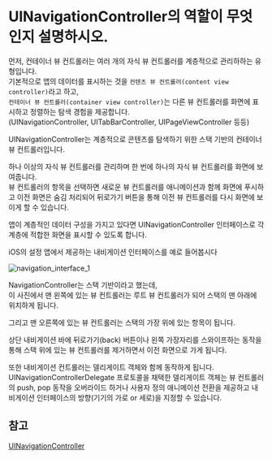 # UINavigationController의 역할이 무엇인지 설명하시오.

먼저, 컨테이너 뷰 컨트롤러는 여러 개의 자식 뷰 컨트롤러를 계층적으로 관리하하는 유형입니다.  
기본적으로 앱의 데이터를 표시하는 것을 `컨텐츠 뷰 컨트롤러(content view controller)`라고 하고,  
`컨테이너 뷰 컨트롤러(container view controller)`는 다른 뷰 컨트롤러를 화면에 표시하고 정렬하는 탐색 경험을 제공합니다.  
(UINavigationController, UITabBarController, UIPageViewController 등등)

UINavigationController는 계층적으로 콘텐츠를 탐색하기 위한 스택 기반의 컨테이너 뷰 컨트롤러입니다.

하나 이상의 자식 뷰 컨트롤러를 관리하며 한 번에 하나의 자식 뷰 컨트롤러를 화면에 보여줍니다.  
뷰 컨트롤러의 항목을 선택하면 새로운 뷰 컨트롤러를 애니메이션과 함께 화면에 푸시하고 이전 화면은 숨김 처리되어 뒤로가기 버튼을 통해 이전 뷰 컨트롤러를 다시 화면에 보이게 할 수 있습니다.

앱이 계층적인 데이터 구성을 가지고 있다면 UINavigationController 인터페이스로 각 계층에 적합한 화면을 표시할 수 있도록 합니다.

iOS의 설정 앱에서 제공하는 내비게이션 인터페이스를 예로 들어봅시다

![navigation_interface_1](https://github.com/Swift-Master/SwiftMaster17_Team13_Study/assets/59015538/2cc6471d-e92f-48f5-81ed-07ab9aec47df)

NavigationController는 스택 기반이라고 했는데,  
이 사진에서 맨 왼쪽에 있는 뷰 컨트롤러는 루트 뷰 컨트롤러가 되어 스택의 맨 아래에 위치하게 됩니다.

그리고 맨 오른쪽에 있는 뷰 컨트롤러는 스택의 가장 위에 있는 항목이 됩니다.

상단 내비게이션 바에 뒤로가기(back) 버튼이나 왼쪽 가장자리를 스와이프하는 동작을 통해 스택 위에 있는 뷰 컨트롤러를 제거하면서 이전 화면으로 가게 됩니다.

또한 내비게이션 컨트롤러는 델리게이트 객체와 함께 동작하게 됩니다.  
UINavigationControllerDelegate 프로토콜을 채택한 델리게이트 객체는 뷰 컨트롤러의 push, pop 동작을 오버라이드 하거나 사용자 정의 애니메이션 전환을 제공하고 내비게이션 인터페이스의 방향(기기의 가로 or 세로)을 지정할 수 있습니다.

## 참고
[UINavigationController](https://developer.apple.com/documentation/uikit/view_controllers/creating_a_custom_container_view_controller)